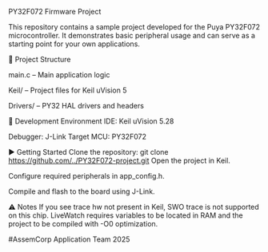PY32F072 Firmware Project

This repository contains a sample project developed for the Puya PY32F072 microcontroller. It demonstrates basic peripheral usage and can serve as a starting point for your own applications.

📁 Project Structure

main.c – Main application logic

Keil/ – Project files for Keil uVision 5

Drivers/ – PY32 HAL drivers and headers

🔧 Development Environment IDE: Keil uVision 5.28

Debugger: J-Link Target MCU: PY32F072

▶️ Getting Started Clone the repository: git clone https://github.com/../PY32F072-project.git Open the project in Keil.

Configure required peripherals in app_config.h.

Compile and flash to the board using J-Link.

⚠️ Notes If you see trace hw not present in Keil, SWO trace is not supported on this chip. LiveWatch requires variables to be located in RAM and the project to be compiled with -O0 optimization.

#AssemCorp Application Team 2025
